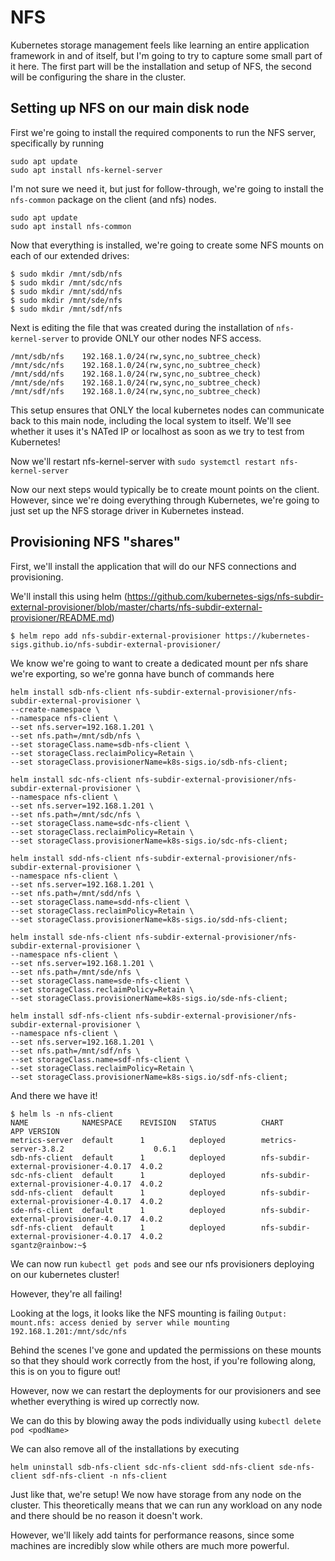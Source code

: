 # NFS

Kubernetes storage management feels like learning an entire application framework in and of itself, but I'm going to try to capture some small part of it here. The first part will be the installation and setup of NFS, the second will be configuring the share in the cluster.

## Setting up NFS on our main disk node

First we're going to install the required components to run the NFS server, specifically by running

    sudo apt update
    sudo apt install nfs-kernel-server

I'm not sure we need it, but just for follow-through, we're going to install the `nfs-common` package on the client (and nfs) nodes.

    sudo apt update
    sudo apt install nfs-common

Now that everything is installed, we're going to create some NFS mounts on each of our extended drives:

    $ sudo mkdir /mnt/sdb/nfs
    $ sudo mkdir /mnt/sdc/nfs
    $ sudo mkdir /mnt/sdd/nfs
    $ sudo mkdir /mnt/sde/nfs
    $ sudo mkdir /mnt/sdf/nfs

Next is editing the file that was created during the installation of `nfs-kernel-server` to provide ONLY our other nodes NFS access.

    /mnt/sdb/nfs    192.168.1.0/24(rw,sync,no_subtree_check)
    /mnt/sdc/nfs    192.168.1.0/24(rw,sync,no_subtree_check)
    /mnt/sdd/nfs    192.168.1.0/24(rw,sync,no_subtree_check)
    /mnt/sde/nfs    192.168.1.0/24(rw,sync,no_subtree_check)
    /mnt/sdf/nfs    192.168.1.0/24(rw,sync,no_subtree_check)

This setup ensures that ONLY the local kubernetes nodes can communicate back to this main node, including the local system to itself. We'll see whether it uses it's NATed IP or localhost as soon as we try to test from Kubernetes!

Now we'll restart nfs-kernel-server with `sudo systemctl restart nfs-kernel-server`

Now our next steps would typically be to create mount points on the client. However, since we're doing everything through Kubernetes, we're going to just set up the NFS storage driver in Kubernetes instead.

## Provisioning NFS "shares"

First, we'll install the application that will do our NFS connections and provisioning.

We'll install this using helm (https://github.com/kubernetes-sigs/nfs-subdir-external-provisioner/blob/master/charts/nfs-subdir-external-provisioner/README.md)

    $ helm repo add nfs-subdir-external-provisioner https://kubernetes-sigs.github.io/nfs-subdir-external-provisioner/

We know we're going to want to create a dedicated mount per nfs share we're exporting, so we're gonna have bunch of commands here

    helm install sdb-nfs-client nfs-subdir-external-provisioner/nfs-subdir-external-provisioner \
    --create-namespace \
    --namespace nfs-client \
    --set nfs.server=192.168.1.201 \
    --set nfs.path=/mnt/sdb/nfs \
    --set storageClass.name=sdb-nfs-client \
    --set storageClass.reclaimPolicy=Retain \
    --set storageClass.provisionerName=k8s-sigs.io/sdb-nfs-client;

    helm install sdc-nfs-client nfs-subdir-external-provisioner/nfs-subdir-external-provisioner \
    --namespace nfs-client \
    --set nfs.server=192.168.1.201 \
    --set nfs.path=/mnt/sdc/nfs \
    --set storageClass.name=sdc-nfs-client \
    --set storageClass.reclaimPolicy=Retain \
    --set storageClass.provisionerName=k8s-sigs.io/sdc-nfs-client;

    helm install sdd-nfs-client nfs-subdir-external-provisioner/nfs-subdir-external-provisioner \
    --namespace nfs-client \
    --set nfs.server=192.168.1.201 \
    --set nfs.path=/mnt/sdd/nfs \
    --set storageClass.name=sdd-nfs-client \
    --set storageClass.reclaimPolicy=Retain \
    --set storageClass.provisionerName=k8s-sigs.io/sdd-nfs-client;

    helm install sde-nfs-client nfs-subdir-external-provisioner/nfs-subdir-external-provisioner \
    --namespace nfs-client \
    --set nfs.server=192.168.1.201 \
    --set nfs.path=/mnt/sde/nfs \
    --set storageClass.name=sde-nfs-client \
    --set storageClass.reclaimPolicy=Retain \
    --set storageClass.provisionerName=k8s-sigs.io/sde-nfs-client;

    helm install sdf-nfs-client nfs-subdir-external-provisioner/nfs-subdir-external-provisioner \
    --namespace nfs-client \
    --set nfs.server=192.168.1.201 \
    --set nfs.path=/mnt/sdf/nfs \
    --set storageClass.name=sdf-nfs-client \
    --set storageClass.reclaimPolicy=Retain \
    --set storageClass.provisionerName=k8s-sigs.io/sdf-nfs-client;

And there we have it!

    $ helm ls -n nfs-client
    NAME            NAMESPACE    REVISION   STATUS          CHART                                   APP VERSION
    metrics-server  default      1          deployed        metrics-server-3.8.2                    0.6.1
    sdb-nfs-client  default      1          deployed        nfs-subdir-external-provisioner-4.0.17  4.0.2
    sdc-nfs-client  default      1          deployed        nfs-subdir-external-provisioner-4.0.17  4.0.2
    sdd-nfs-client  default      1          deployed        nfs-subdir-external-provisioner-4.0.17  4.0.2
    sde-nfs-client  default      1          deployed        nfs-subdir-external-provisioner-4.0.17  4.0.2
    sdf-nfs-client  default      1          deployed        nfs-subdir-external-provisioner-4.0.17  4.0.2
    sgantz@rainbow:~$

We can now run `kubectl get pods` and see our nfs provisioners deploying on our kubernetes cluster!

However, they're all failing!

Looking at the logs, it looks like the NFS mounting is failing `Output: mount.nfs: access denied by server while mounting 192.168.1.201:/mnt/sdc/nfs`

Behind the scenes I've gone and updated the permissions on these mounts so that they should work correctly from the host, if you're following along, this is on you to figure out!

However, now we can restart the deployments for our provisioners and see whether everything is wired up correctly now.

We can do this by blowing away the pods individually using `kubectl delete pod <podName>`

We can also remove all of the installations by executing

    helm uninstall sdb-nfs-client sdc-nfs-client sdd-nfs-client sde-nfs-client sdf-nfs-client -n nfs-client

Just like that, we're setup! We now have storage from any node on the cluster. This theoretically means that we can run any workload on any node and there should be no reason it doesn't work.

However, we'll likely add taints for performance reasons, since some machines are incredibly slow while others are much more powerful.